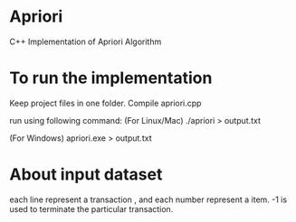 Apriori
=======

C++ Implementation of Apriori Algorithm

To run the implementation 
=========================

Keep project files in one folder.
Compile apriori.cpp

run using following command:
  (For Linux/Mac)
  ./apriori > output.txt
  
  (For Windows)
  apriori.exe > output.txt
  
  About input dataset
  ===================
  each line represent a transaction , and each number represent a item.
  -1 is used to terminate the particular transaction.
  
